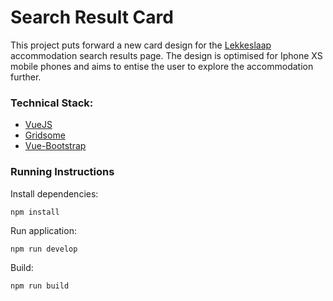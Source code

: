 # Search Result Card 

This project puts forward a new card design for the [Lekkeslaap](https://www.lekkeslaap.co.za/) accommodation search results page. The design is optimised for Iphone XS mobile phones and aims to entise the user to explore the accommodation further.

### Technical Stack:
- [VueJS](https://vuejs.org/)
- [Gridsome](https://gridsome.org/)
- [Vue-Bootstrap](https://bootstrap-vue.org/)

### Running Instructions

Install dependencies:

`npm install`

Run application:

`npm run develop`

Build:

`npm run build`
